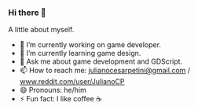 ### Hi there 👋


A little about myself.

- 🔭 I’m currently working on game developer.
- 🌱 I’m currently learning game design.
- 💬 Ask me about game development and GDScript.
- 📫 How to reach me: julianocesarpetini@gmail.com / www.reddit.com/user/JulianoCP
- 😄 Pronouns: he/him
- ⚡ Fun fact: I like coffee ☕
